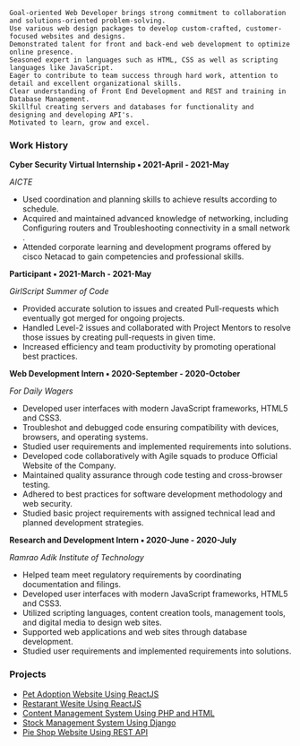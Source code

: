 ```
Goal-oriented Web Developer brings strong commitment to collaboration and solutions-oriented problem-solving.
Use various web design packages to develop custom-crafted, customer-focused websites and designs.
Demonstrated talent for front and back-end web development to optimize online presence. 
Seasoned expert in languages such as HTML, CSS as well as scripting languages like JavaScript. 
Eager to contribute to team success through hard work, attention to detail and excellent organizational skills.
Clear understanding of Front End Development and REST and training in Database Management.
Skillful creating servers and databases for functionality and designing and developing API's. 
Motivated to learn, grow and excel.
```

### Work History

**Cyber Security Virtual Internship ▪ 2021-April - 2021-May**

 *AICTE*                                                                                                  

- Used coordination and planning skills to achieve results according to schedule.
- Acquired and maintained advanced knowledge of networking, including Configuring routers and Troubleshooting connectivity in a small network .
- Attended corporate learning and development programs offered by cisco Netacad to gain competencies and professional skills.

**Participant ▪ 2021-March - 2021-May**

*GirlScript Summer of Code*                                                                 

- Provided accurate solution to issues and created Pull-requests which eventually got merged for ongoing projects.
- Handled Level-2 issues and collaborated with Project Mentors to resolve those issues by creating pull-requests in given time.
- Increased efficiency and team productivity by promoting operational best practices.

**Web Development Intern ▪ 2020-September - 2020-October**

*For Daily Wagers*                                                                       

- Developed user interfaces with modern JavaScript frameworks, HTML5 and CSS3.
- Troubleshot and debugged code ensuring compatibility with devices, browsers, and operating systems.
- Studied user requirements and implemented requirements into solutions.
- Developed code collaboratively with Agile squads to produce Official Website of the Company.
- Maintained quality assurance through code testing and cross-browser testing.
- Adhered to best practices for software development methodology and web security.
- Studied basic project requirements with assigned technical lead and planned development strategies.

**Research and Development Intern ▪ 2020-June - 2020-July**

*Ramrao Adik Institute of Technology*                                                 

- Helped team meet regulatory requirements by coordinating documentation and filings.
- Developed user interfaces with modern JavaScript frameworks, HTML5 and CSS3.
- Utilized scripting languages, content creation tools, management tools, and digital media to design web sites.
- Supported web applications and web sites through database development.
- Studied user requirements and implemented requirements into solutions.

### Projects

- [Pet Adoption Website Using ReactJS](images/pet.png)
- [Restarant Wesite Using ReactJS](images/rest.png)
- [Content Management System Using PHP and HTML](images/bank.png)
- [Stock Management System Using Django](images/stock.jpg)
- [Pie Shop Website Using REST API](https://github.com/mrunalvilas/Bethany-sPieShop)

